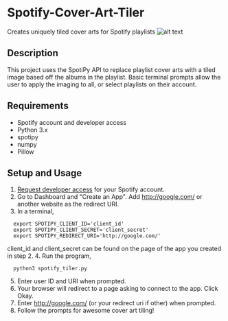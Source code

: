 # Spotify-Cover-Art-Tiler
Creates uniquely tiled cover arts for Spotify playlists
![alt text](https://ibb.co/Ykjpn17)

## Description
This project uses the SpotiPy API to replace playlist cover arts with a tiled image based off the albums in the playlist. Basic terminal prompts allow the user to apply the imaging to all, or select playlists on their account.

## Requirements
* Spotify account and developer access
* Python 3.x
* spotipy
* numpy
* Pillow

## Setup and Usage
1. [Request developer access](https://developer.spotify.com/) for your Spotify account.
2. Go to Dashboard and "Create an App". Add http://google.com/ or another website as the redirect URI.
3. In a terminal,
```
  export SPOTIPY_CLIENT_ID='client_id'
  export SPOTIPY_CLIENT_SECRET='client_secret'
  export SPOTIPY_REDIRECT_URI='http://google.com/'
```
client_id and client_secret can be found on the page of the app you created in step 2.
4. Run the program,
```
  python3 spotify_tiler.py
```
5. Enter user ID and URI when prompted.
6. Your browser will redirect to a page asking to connect to the app. Click Okay.
7. Enter http://google.com/ (or your redirect uri if other) when prompted.
8. Follow the prompts for awesome cover art tiling!
